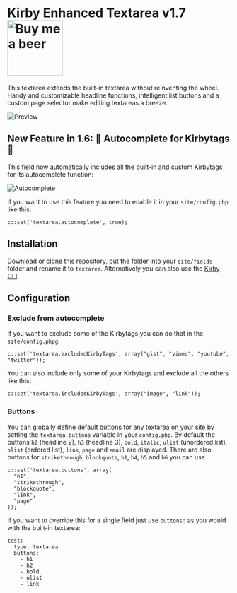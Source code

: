 # Kirby Enhanced Textarea v1.7 <a href="https://www.paypal.me/medienbaecker"><img width="125" src="https://cloud.githubusercontent.com/assets/7975568/26115669/fb7041b0-3a60-11e7-8480-d1d5c303717c.png" alt="Buy me a beer"></a>

This textarea extends the built-in textarea without reinventing the wheel. Handy and customizable headline functions, intelligent list buttons and a custom page selector make editing textareas a breeze.

![Preview](https://cloud.githubusercontent.com/assets/7975568/26114866/b3d1ee64-3a5e-11e7-8da6-0154f5e3399f.gif)

## New Feature in 1.6: :confetti_ball: Autocomplete for Kirbytags :confetti_ball:

This field now automatically includes all the built-in and custom Kirbytags for its autocomplete function:

![Autocomplete](https://user-images.githubusercontent.com/7975568/29191428-f6e952fc-7e1d-11e7-8606-d8b9ee9f4ffe.gif)

If you want to use this feature you need to enable it in your `site/config.php` like this:

```
c::set('textarea.autocomplete', true);
```

## Installation

Download or clone this repository, put the folder into your `site/fields` folder and rename it to `textarea`. Alternatively you can also use the [Kirby CLI](https://github.com/getkirby/cli).

## Configuration

### Exclude from autocomplete

If you want to exclude some of the Kirbytags you can do that in the `site/config.phpg`:

```
c::set('textarea.excludedKirbyTags', array("gist", "vimeo", "youtube", "twitter"));
```

You can also include only some of your Kirbytags and exclude all the others like this:

```
c::set('textarea.includedKirbyTags', array("image", "link"));
```

### Buttons

You can globally define default buttons for any textarea on your site by setting the `textarea.buttons` variable in your `config.php`. By default the buttons `h2` (headline 2), `h3` (headline 3), `bold`, `italic`, `ulist` (unordered list), `olist` (ordered list), `link`, `page` and `email` are displayed. There are also buttons for `strikethrough`, `blockquote`, `h1`, `h4`, `h5` and `h6` you can use.

```
c::set('textarea.buttons', array(
  "h1",
  "strikethrough",
  "blockquote",
  "link",
  "page"
));
```


If you want to override this for a single field just use `buttons:` as you would with the built-in textarea:

```
test:
  type: textarea
  buttons:
    - h1
    - h2
    - bold
    - olist
    - link
```
